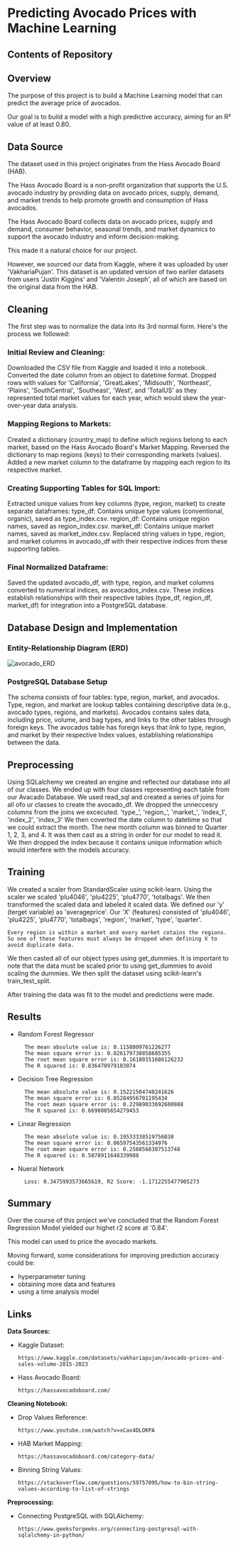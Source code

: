 # Predicting Avocado Prices with Machine Learning

## Contents of Repository


## Overview
The purpose of this project is to build a Machine Learning model that can predict the average price of avocados.

Our goal is to build a model with a high predictive accuracy, aiming for an R² value of at least 0.80.

## Data Source
The dataset used in this project originates from the Hass Avocado Board (HAB).

The Hass Avocado Board is a non-profit organization that supports the U.S. avocado industry 
by providing data on avocado prices, supply, demand, and market trends to help promote growth and consumption of Hass avocados.

The Hass Avocado Board collects data on avocado prices, supply and demand, consumer behavior, seasonal trends, 
and market dynamics to support the avocado industry and inform decision-making.

This made it a natural choice for our project.

However, we sourced our data from Kaggle, where it was uploaded by user 'VakhariaPujan'. This dataset is an updated version 
of two earlier datasets from users 'Justin Kiggins' and 'Valentin Joseph', all of which are based on the original data from the HAB.

## Cleaning
The first step was to normalize the data into its 3rd normal form. Here's the process we followed:

### Initial Review and Cleaning:

Downloaded the CSV file from Kaggle and loaded it into a notebook.
Converted the date column from an object to datetime format.
Dropped rows with values for 'California', 'GreatLakes', 'Midsouth', 'Northeast', 'Plains', 'SouthCentral', 'Southeast', 'West', and 'TotalUS' 
as they represented total market values for each year, which would skew the year-over-year data analysis.

### Mapping Regions to Markets:

Created a dictionary (country_map) to define which regions belong to each market, based on the Hass Avocado Board's Market Mapping.
Reversed the dictionary to map regions (keys) to their corresponding markets (values).
Added a new market column to the dataframe by mapping each region to its respective market.

### Creating Supporting Tables for SQL Import:

Extracted unique values from key columns (type, region, market) to create separate dataframes:
type_df: Contains unique type values (conventional, organic), saved as type_index.csv.
region_df: Contains unique region names, saved as region_index.csv.
market_df: Contains unique market names, saved as market_index.csv.
Replaced string values in type, region, and market columns in avocado_df with their respective indices from these supporting tables.

### Final Normalized Dataframe:

Saved the updated avocado_df, with type, region, and market columns converted to numerical indices, as avocados_index.csv.
These indices establish relationships with their respective tables (type_df, region_df, market_df) for integration into a PostgreSQL database.

## Database Design and Implementation

### Entity-Relationship Diagram (ERD)

![avocado_ERD](https://github.com/user-attachments/assets/fc26dfd6-56ee-4327-b0bb-202a15325598)

### PostgreSQL Database Setup

The schema consists of four tables: type, region, market, and avocados.
Type, region, and market are lookup tables containing descriptive data (e.g., avocado types, regions, and markets).
Avocados contains sales data, including price, volume, and bag types, and links to the other tables through foreign keys.
The avocados table has foreign keys that link to type, region, and market by their respective Index values, establishing relationships between the data.

## Preprocessing
Using SQLalchemy we created an engine and reflected our database into all of our classes. We ended up with four classes representing each table from our Avacado Database.
We used read_sql and created a series of joins for all ofo ur classes to create the avocado_df. We dropped the unneccesry columns from the joins we excecuted. 'type_', 'region_', 
'market_', 'index_1', 'index_2', 'index_3' We then coverted the date column to datetime so that we could extract the month. The new month column was binned to Quarter 1, 2, 3, and 4.
It was then cast as a string in order for our model to read it. We then dropped the index because it contains unique information which would interfere with the models accuracy.

## Training
We created a scaler from StandardScaler using scikit-learn. Using the scaler we scaled 'plu4046', 'plu4225', 'plu4770', 'totalbags'. We then transformed the scaled data and labeled it scaled data.
We defined our 'y' (terget variable) as 'averageprice'. Our 'X' (features) consisted of 'plu4046', 'plu4225', 'plu4770', 'totalbags', 'region', 'market', 'type', 'quarter'.

`Every region is within a market and every market cotains the regions. So one of these features must always be dropped when defining X to avoid duplicate data.`

We then casted all of our object types using get_dummies. It is important to note that the data must be scaled prior to using get_dummies to avoid scaling the dummies.
We then split the dataset using scikit-learn's train_test_split.

After training the data was fit to the model and predictions were made. 

## Results

* Random Forest Regressor

        The mean absolute value is: 0.1158009761226277
        The mean square error is: 0.026179730858605355
        The root mean square error is: 0.16180151686126232
        The R squared is: 0.836470979103074
  
* Decision Tree Regression

        The mean absolute value is: 0.15221504740241626
        The mean square error is: 0.05284956701195434
        The root mean square error is: 0.22989033692600988
        The R squared is: 0.6698805654279453

* Linear Regression

        The mean absolute value is: 0.19533338519756038
        The mean square error is: 0.06597543561334976
        The root mean square error is: 0.2568568387513748
        The R squared is: 0.5878911648339988

* Nueral Network

        Loss: 0.3475993573665619, R2 Score: -1.1712255477905273

## Summary
Over the course of this project we've concluded that the Random Forest Regression Model yielded our highet r2 score at '0.84'.

This model can used to price the avocado markets.

Moving forward, some considerations for improving prediction accuracy could be:

* hyperparameter tuning
* obtaining more data and features
* using a time analysis model


## Links

**Data Sources:**

* Kaggle Dataset:

      https://www.kaggle.com/datasets/vakhariapujan/avocado-prices-and-sales-volume-2015-2023

* Hass Avocado Board:

      https://hassavocadoboard.com/

**Cleaning Notebook:**

* Drop Values Reference:

      https://www.youtube.com/watch?v=xCax4DLOKPA
 
* HAB Market Mapping:

      https://hassavocadoboard.com/category-data/

* Binning String Values:

      https://stackoverflow.com/questions/59757095/how-to-bin-string-values-according-to-list-of-strings

**Preprocessing:**

* Connecting PostgreSQL with SQLAlchemy:

      https://www.geeksforgeeks.org/connecting-postgresql-with-sqlalchemy-in-python/